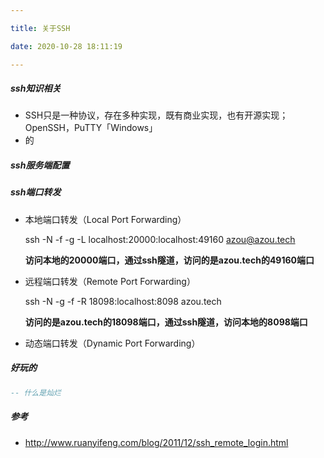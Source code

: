 ```yaml
---

title: 关于SSH

date: 2020-10-28 18:11:19

---
```

##### ssh知识相关
- SSH只是一种协议，存在多种实现，既有商业实现，也有开源实现；OpenSSH，PuTTY「Windows」
-  的

##### ssh服务端配置

##### ssh端口转发

- 本地端口转发（Local Port Forwarding）

	ssh -N -f -g  -L localhost:20000:localhost:49160 azou@azou.tech
	
	**访问本地的20000端口，通过ssh隧道，访问的是azou.tech的49160端口**

- 远程端口转发（Remote Port Forwarding）

	ssh -N -g -f -R 18098:localhost:8098 azou.tech
	
	**访问的是azou.tech的18098端口，通过ssh隧道，访问本地的8098端口**
	
- 动态端口转发（Dynamic Port Forwarding）



##### 好玩的
```lua	
-- 什么是灿烂
```



##### 参考
- http://www.ruanyifeng.com/blog/2011/12/ssh_remote_login.html

